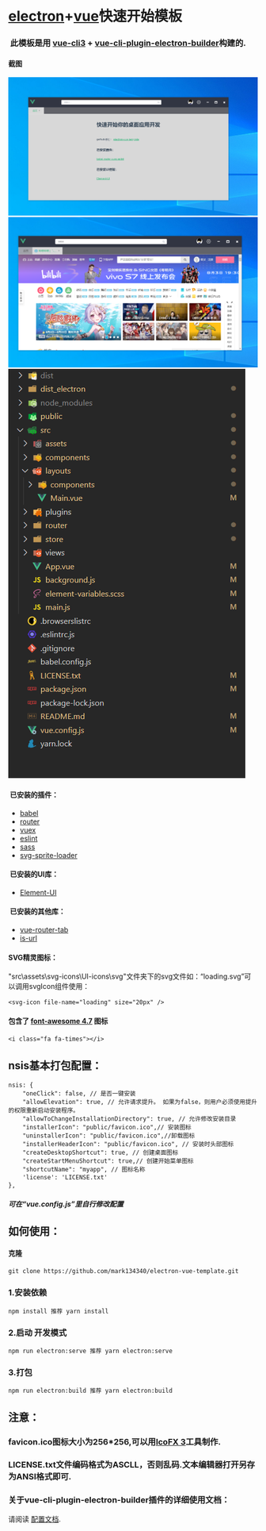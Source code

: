 # [electron](https://www.electronjs.org/)+[vue](https://cn.vuejs.org/)快速开始模板

### &nbsp;此模板是用 [vue-cli3](https://cli.vuejs.org/) + [vue-cli-plugin-electron-builder](https://nklayman.github.io/vue-cli-plugin-electron-builder/)构建的.


#### 截图
![页面1](截图/1.png)
![页面2](截图/2.png)
![结构](截图/3.png)

#### &nbsp;已安装的插件：
+ [babel](https://github.com/vuejs/vue-cli/tree/dev/packages/%40vue/cli-plugin-babel)
+ [router](https://github.com/vuejs/vue-cli/tree/dev/packages/%40vue/cli-plugin-router)
+ [vuex](https://github.com/vuejs/vue-cli/tree/dev/packages/%40vue/cli-plugin-vuex)
+ [eslint](https://github.com/vuejs/vue-cli/tree/dev/packages/%40vue/cli-plugin-eslint/)
+ [sass](https://sass-lang.com/dart-sass)
+ [svg-sprite-loader](https://www.npmjs.com/package/svg-sprite-loader)

#### &nbsp;已安装的UI库：
+ [Element-UI](https://element.eleme.cn/#/zh-CN/component/installation)

#### &nbsp;已安装的其他库：
+ [vue-router-tab](https://bhuh12.github.io/vue-router-tab/zh/guide/)
+ [is-url](https://www.npmjs.com/package/is-url)

#### SVG精灵图标：
"src\assets\svg-icons\UI-icons\svg"文件夹下的svg文件如：“loading.svg”可以调用svgIcon组件使用：
```
<svg-icon file-name="loading" size="20px" />
```
#### 包含了 [font-awesome 4.7](http://www.fontawesome.com.cn/) 图标
```
<i class="fa fa-times"></i>
```

## nsis基本打包配置：
```
nsis: {
    "oneClick": false, // 是否一键安装
    "allowElevation": true, // 允许请求提升。 如果为false，则用户必须使用提升的权限重新启动安装程序。
    "allowToChangeInstallationDirectory": true, // 允许修改安装目录
    "installerIcon": "public/favicon.ico",// 安装图标
    "uninstallerIcon": "public/favicon.ico",//卸载图标
    "installerHeaderIcon": "public/favicon.ico", // 安装时头部图标
    "createDesktopShortcut": true, // 创建桌面图标
    "createStartMenuShortcut": true,// 创建开始菜单图标
    "shortcutName": "myapp", // 图标名称
    'license': 'LICENSE.txt'
},
```

##### 可在“vue.config.js”里自行修改配置

## 如何使用：
#### 克隆
```
git clone https://github.com/mark134340/electron-vue-template.git
```

### 1.安装依赖
```
npm install 推荐 yarn install
```

### 2.启动 开发模式
```
npm run electron:serve 推荐 yarn electron:serve
```

### 3.打包
```
npm run electron:build 推荐 yarn electron:build
```
## 注意：
### favicon.ico图标大小为256*256,可以用[IcoFX 3]()工具制作.
### LICENSE.txt文件编码格式为ASCLL，否则乱码.文本编辑器打开另存为ANSI格式即可.

### 关于vue-cli-plugin-electron-builder插件的详细使用文档：
请阅读 [配置文档](https://nklayman.github.io/vue-cli-plugin-electron-builder/).
